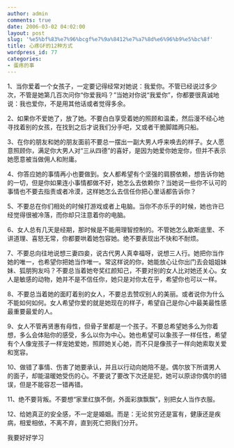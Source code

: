 ```yaml
---
author: admin
comments: true
date: 2006-03-02 04:02:00
layout: post
slug: '%e5%bf%83%e7%96%bcgf%e7%9a%8412%e7%a7%8d%e6%96%b9%e5%bc%8f'
title: 心疼GF的12种方式
wordpress_id: 77
categories:
- 蛋疼的事
---
```


1、当你爱着一个女孩子，一定要记得经常对她说：我爱你。不管已经说过多少次，不管是她第几百次问你“你爱我吗？”当她对你说“我爱你”，你都要很真诚地说：我也爱你，不是用其他话或者觉得多余。  
  
2、如果你不爱她了，放了她。不要白白享受着她的照顾和温柔，然后漫不经心地寻找着别的女孩，在找到之后才说我们分手吧，又或者干脆脚踏两只船。  
  
3、在你的朋友和她的朋友面前不要总一摆出一副大男人呼来唤去的样子。女人愿意照顾你，满足你大男人对“三从四德”的喜好，是因为她爱你她宠你，但并不表示她愿意被当做佣人和附庸。  
  
4、你答应她的事情再小也要做到。女人都希望有个坚强的肩膀依赖，想告诉你她的一切，但是你如果连小事情都做不好，她怎么去依赖你？当她说一些你不认可的事情也不要去指责或者冷漠，这样她怎么去信任你把心里话都告诉你？  
  
5、不要总在你们相处的时候打游戏或者上电脑。当你不亦乐乎的时候，她也许已经觉得很被冷落，而你却只注意着你的电脑。  
  
6、女人总有几天是经期，那时候是不能用理智控制的。不管她怎么歇斯底里、不讲道理、喜怒无常，你都要哄着她包容她。绝不要表现出不快和不耐烦。  
  
7、不要总向往地说想三妻四妾，说古代男人真幸福呀，说想三人行。她把你当作她的唯一，也希望你把她当作唯一。常这样说的你，她能放心让你出门去会姐姐妹妹、狐朋狗友吗？不要总当着她夸奖红颜知己，不要对别的女人比对她还关心。女人是敏感的动物，她并不是不信任你，她只是对你太在乎，希望你也可以一样。  
  
8、不要总当着她的面盯着别的女人，不要总去赞叹别人的美丽。或者说你为什么不能如何如何。女人希望你爱的就是她现在的样子，希望自己是你心中最美最性感最重要最爱的人。  
  
9、女人不管再贤惠有母性，但骨子里都是一个孩子。不要总希望她多么为你着想，多么会体贴你的感受，多么以你为中心。她也希望可以象孩子一样任性，希望有个人像宠孩子一样宠她爱她，照顾她关心她，而不只是像孩子一样向她索取关爱和宽容。  
  
10、做错了事情、伤害了她要承认，并且以行动向她陪不是。偶尔放下所谓男人的面子，却能温暖她受伤的心。不要说了要改下次还是犯，她可以原谅你偶尔的错误，但是不能容忍一错再错。  
  
11、绝不要背叛。不要想“家里红旗不倒，外面彩旗飘飘”，别把女人当作衣服。  
  
12、给她真正的安全感，不一定是婚姻。而是：无论贫穷还是富有，健康还是疾病，相爱相依，不离不弃，直到死亡把我们分开。  
  
  
  
我要好好学习
